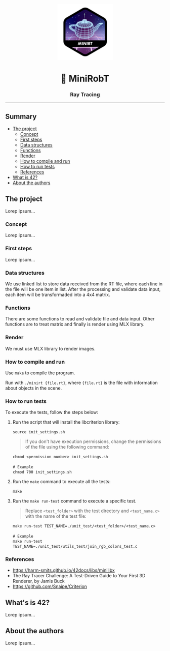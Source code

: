 <div align="center" >
  <img src="./img/minirobt.png" alt="minirt" width="175" height="175">
  <h1>&#128679; MiniRobT</h1>
  <h3>Ray Tracing</h3>
</div>

***

## Summary

- [The project](#the-project)
  - [Concept](#concept)
  - [First steps](#first-steps)
  - [Data structures](#data-structures)
  - [Functions](#functions)
  - [Render](#render)
  - [How to compile and run](#how-to-compile-and-run)
  - [How to run tests](#how-to-run-tests)
  - [References](#references)
- [What is 42?](#whats-is-42)
- [About the authors](#about-the-authors)

## The project

Lorep ipsum...

### Concept

Lorep ipsum...

### First steps

Lorep ipsum...

### Data structures

We use linked list to store data received from the RT file, where each line in the file will be one item in list.
After the processing and validate data input, each item will be transformaded into a 4x4 matrix.

### Functions

There are some functions to read and validate file and data input.
Other functions are to treat matrix and finally is render using MLX library.

### Render

We must use MLX library to render images.

### How to compile and run

Use `make` to compile the program.

Run with `./minirt {file.rt}`, where `{file.rt}` is the file with information about objects in the scene.

### How to run tests
To execute the tests, follow the steps below:

1. Run the script that will install the libcriterion library:
    ```shell
    source init_settings.sh
    ```
    > If you don't have execution permissions, change the permissions of the file using the following command:
    ```shell
    chmod <permission number> init_settings.sh

    # Example
    chmod 700 init_settings.sh
    ```

2. Run the `make` command to execute all the tests:
    ```shell
    make
    ```

3. Run the `make run-test` command to execute a specific test.
    > Replace `<test_folder>` with the test directory and `<test_name.c>` with the name of the test file:

    ```shell
    make run-test TEST_NAME=./unit_test/<test_folder>/<test_name.c>

    # Example
    make run-test TEST_NAME=./unit_test/utils_test/join_rgb_colors_test.c
    ```


### References

- https://harm-smits.github.io/42docs/libs/minilibx
- The Ray Tracer Challenge: A Test-Driven Guide to Your First 3D Renderer, by Jamis Buck
- https://github.com/Snaipe/Criterion

## What's is 42?

Lorep ipsum...

## About the authors

Lorep ipsum...